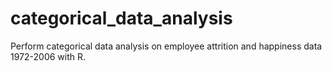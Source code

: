 # categorical_data_analysis
Perform categorical data analysis on employee attrition and happiness data 1972-2006 with R.  
